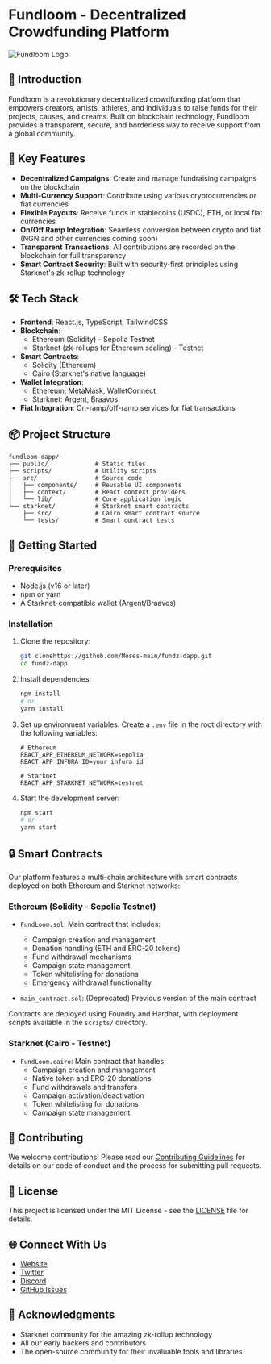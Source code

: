 # Fundloom - Decentralized Crowdfunding Platform

![Fundloom Logo](/public/light_charichain_logo.png)

## 🌟 Introduction

Fundloom is a revolutionary decentralized crowdfunding platform that empowers creators, artists, athletes, and individuals to raise funds for their projects, causes, and dreams. Built on blockchain technology, Fundloom provides a transparent, secure, and borderless way to receive support from a global community.

## 🚀 Key Features

- **Decentralized Campaigns**: Create and manage fundraising campaigns on the blockchain
- **Multi-Currency Support**: Contribute using various cryptocurrencies or fiat currencies
- **Flexible Payouts**: Receive funds in stablecoins (USDC), ETH, or local fiat currencies
- **On/Off Ramp Integration**: Seamless conversion between crypto and fiat (NGN and other currencies coming soon)
- **Transparent Transactions**: All contributions are recorded on the blockchain for full transparency
- **Smart Contract Security**: Built with security-first principles using Starknet's zk-rollup technology

## 🛠️ Tech Stack

- **Frontend**: React.js, TypeScript, TailwindCSS
- **Blockchain**: 
  - Ethereum (Solidity) - Sepolia Testnet
  - Starknet (zk-rollups for Ethereum scaling) - Testnet
- **Smart Contracts**: 
  - Solidity (Ethereum)
  - Cairo (Starknet's native language)
- **Wallet Integration**: 
  - Ethereum: MetaMask, WalletConnect
  - Starknet: Argent, Braavos
- **Fiat Integration**: On-ramp/off-ramp services for fiat transactions

## 📦 Project Structure

```
fundloom-dapp/
├── public/             # Static files
├── scripts/            # Utility scripts
├── src/                # Source code
│   ├── components/     # Reusable UI components
│   ├── context/        # React context providers
│   └── lib/            # Core application logic
└── starknet/           # Starknet smart contracts
    ├── src/            # Cairo smart contract source
    └── tests/          # Smart contract tests
```

## 🚀 Getting Started

### Prerequisites

- Node.js (v16 or later)
- npm or yarn
- A Starknet-compatible wallet (Argent/Braavos)

### Installation

1. Clone the repository:
   ```bash
   git clonehttps://github.com/Moses-main/fundz-dapp.git
   cd fundz-dapp
   ```

2. Install dependencies:
   ```bash
   npm install
   # or
   yarn install
   ```

3. Set up environment variables:
   Create a `.env` file in the root directory with the following variables:
   ```
   # Ethereum
   REACT_APP_ETHEREUM_NETWORK=sepolia
   REACT_APP_INFURA_ID=your_infura_id
   
   # Starknet
   REACT_APP_STARKNET_NETWORK=testnet
   ```

4. Start the development server:
   ```bash
   npm start
   # or
   yarn start
   ```

## 🔒 Smart Contracts

Our platform features a multi-chain architecture with smart contracts deployed on both Ethereum and Starknet networks:

### Ethereum (Solidity - Sepolia Testnet)
- `FundLoom.sol`: Main contract that includes:
  - Campaign creation and management
  - Donation handling (ETH and ERC-20 tokens)
  - Fund withdrawal mechanisms
  - Campaign state management
  - Token whitelisting for donations
  - Emergency withdrawal functionality

- `main_contract.sol`: (Deprecated) Previous version of the main contract

Contracts are deployed using Foundry and Hardhat, with deployment scripts available in the `scripts/` directory.

### Starknet (Cairo - Testnet)
- `FundLoom.cairo`: Main contract that handles:
  - Campaign creation and management
  - Native token and ERC-20 donations
  - Fund withdrawals and transfers
  - Campaign activation/deactivation
  - Token whitelisting for donations
  - Campaign state management

## 🤝 Contributing

We welcome contributions! Please read our [Contributing Guidelines](CONTRIBUTING.md) for details on our code of conduct and the process for submitting pull requests.

## 📄 License

This project is licensed under the MIT License - see the [LICENSE](LICENSE) file for details.

## 🌐 Connect With Us

- [Website](https://fundloom.xyz)
- [Twitter](https://twitter.com/fundloom)
- [Discord](https://discord.gg/fundloom)
- [GitHub Issues](https://github.com/your-username/fundloom-dapp/issues)

## 🙏 Acknowledgments

- Starknet community for the amazing zk-rollup technology
- All our early backers and contributors
- The open-source community for their invaluable tools and libraries
